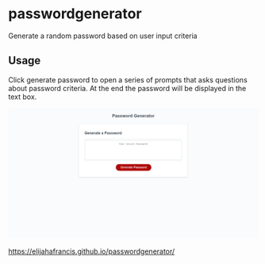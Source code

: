 # passwordgenerator
Generate a random password based on user input criteria

## Usage
Click generate password to open a series of prompts that asks questions about password criteria. At the end the password will be displayed in the text box.

<img src= "Screenshot (5).png">

https://elijahafrancis.github.io/passwordgenerator/